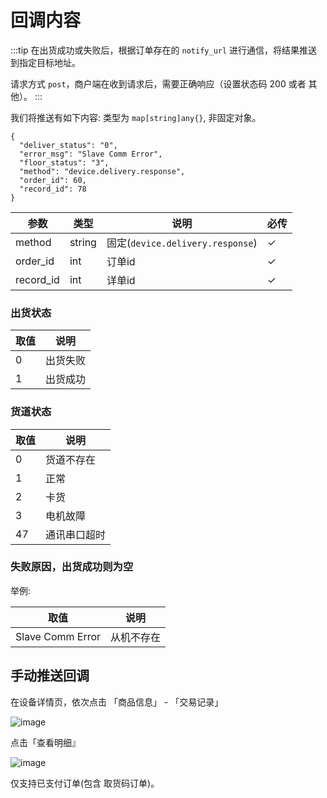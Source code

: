 # 回调内容

:::tip
在出货成功或失败后，根据订单存在的 `notify_url` 进行通信，将结果推送到指定目标地址。

请求方式 `post`，商户端在收到请求后，需要正确响应（设置状态码 200 或者 其他）。
:::

我们将推送有如下内容: 类型为 `map[string]any{}`, 非固定对象。

```
{
  "deliver_status": "0",
  "error_msg": "Slave Comm Error",
  "floor_status": "3",
  "method": "device.delivery.response",
  "order_id": 60,
  "record_id": 78
}
```

| 参数      | 类型   | 说明                             | 必传 |
| --------- | ------ | -------------------------------- | ---- |
| method    | string | 固定(`device.delivery.response`) | ✓    |
| order_id  | int    | 订单id                           | ✓    |
| record_id | int    | 详单id                           | ✓    |


### <Badge type="danger" text="deliver_status" /> 出货状态

| 取值 | 说明     |
| ---- | -------- |
| 0    | 出货失败 |
| 1    | 出货成功 |


### <Badge type="danger" text="floor_status" /> 货道状态

| 取值 | 说明         |
| ---- | ------------ |
| 0    | 货道不存在   |
| 1    | 正常         |
| 2    | 卡货         |
| 3    | 电机故障     |
| 47   | 通讯串口超时 |


### <Badge type="danger" text="fail_reason" /> 失败原因，出货成功则为空

举例: 

| 取值             | 说明       |
| ---------------- | ---------- |
| Slave Comm Error | 从机不存在 |


## 手动推送回调

在设备详情页，依次点击 「商品信息」 - 「交易记录」

![image](/images/7076E860EFC6C6525761110AF1485E11.png)

点击「查看明细』

![image](/images/732BE1BC06D7BBCCD0AF6A4490B330FA.png)

仅支持已支付订单(包含 取货码订单)。
 